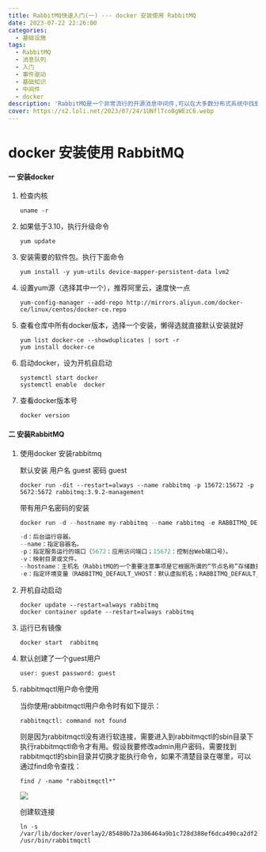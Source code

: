 ```yaml
---
title: RabbitMQ快速入门(一) --- docker 安装使用 RabbitMQ
date: 2023-07-22 22:26:00
categories:
  - 基础设施
tags:
  - RabbitMQ
  - 消息队列
  - 入门
  - 事件驱动
  - 基础知识
  - 中间件
  - docker
description: 'RabbitMQ是一个非常流行的开源消息中间件,可以在大多数分布式系统中找到它的身影。它具有可靠、灵活、易用等优点,是构建异步处理和事件驱动架构的重要选择。 全文包括以下内容一docker安装RabbitMQ 二 RabbitMQ用户管理,角色管理及权限设置 三 如何保证消息99.99%被发送成功？四 如何通过持久化保证消息99.99%不丢失? 五 如何保证队列里的消息99.99%被消费'
cover: https://s2.loli.net/2023/07/24/1UNflTcoBgWEzC6.webp
---
```


# docker 安装使用 RabbitMQ

#### 一 安装docker

1. 检查内核 

    ```shell
    uname -r
    ```
2. 如果低于3.10，执行升级命令

    ```shell
    yum update
    ```
3. 安装需要的软件包。执行下面命令

    ```shell
    yum install -y yum-utils device-mapper-persistent-data lvm2
    ```
4. 设置yum源（选择其中一个），推荐阿里云，速度快一点

    ```shell
    yum-config-manager --add-repo http://mirrors.aliyun.com/docker-ce/linux/centos/docker-ce.repo
    ```
5. 查看仓库中所有docker版本，选择一个安装，懒得选就直接默认安装就好

    ```shell
    yum list docker-ce --showduplicates | sort -r
    yum install docker-ce
    ```
6. 启动docker，设为开机自启动

    ```shell
    systemctl start docker
    systemctl enable  docker
    ```
7. 查看docker版本号

    ```shell
    docker version
    ```

#### 二 安装RabbitMQ

1. 使用docker 安装rabbitmq

    默认安装 用户名 guest 密码 guest

    ```shell
    docker run -dit --restart=always --name rabbitmq -p 15672:15672 -p 5672:5672 rabbitmq:3.9.2-management
    
    ```

    带有用户名密码的安装

    ```python
    docker run -d --hostname my-rabbitmq --name rabbitmq -e RABBITMQ_DEFAULT_USER=username -e RABBITMQ_DEFAULT_PASS=password -p 15672:15672 -p 5672:5672 rabbitmq:3.9.2-management
    
    -d：后台运行容器。
    --name：指定容器名。
    -p：指定服务运行的端口（5672：应用访问端口；15672：控制台Web端口号）。
    -v：映射目录或文件。
    --hostname：主机名（RabbitMQ的一个重要注意事项是它根据所谓的“节点名称”存储数据，默认为主机名）。
    -e：指定环境变量（RABBITMQ_DEFAULT_VHOST：默认虚拟机名；RABBITMQ_DEFAULT_USER：默认的用户名；RABBITMQ_DEFAULT_PASS：默认用户名的密码）。
    ```
2. 开机自动启动

    ```shell
    docker update --restart=always rabbitmq
    docker container update --restart=always rabbitmq
    ```
3. 运行已有镜像

    ```shell
    docker start  rabbitmq
    ```
4. 默认创建了一个guest用户

    ```shell
    user: guest password: guest
    ```
5. rabbitmqctl用户命令使用

    当你使用rabbitmqctl用户命令时有如下提示：

    ```shell
    rabbitmqctl: command not found
    ```

    则是因为rabbitmqctl没有进行软连接，需要进入到rabbitmqctl的sbin目录下执行rabbitmqctl命令才有用。假设我要修改admin用户密码，需要找到rabbitmqctl的sbin目录并切换才能执行命令，如果不清楚目录在哪里，可以通过find命令查找：

    ```shell
    find / -name "rabbitmqctl*"
    ```

    ![](https://s2.loli.net/2023/07/22/ouIjhcR5Ft8WJMd.png)

    创建软连接

    ```shell
   ln -s /var/lib/docker/overlay2/85480b72a306464a9b1c728d388ef6dca490ca2df29bee3b99c6634bb475dd96/diff/opt/rabbitmq/sbin/rabbitmqctl /usr/bin/rabbitmqctl

